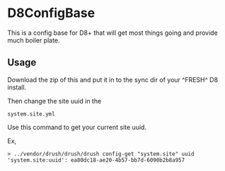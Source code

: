 # D8ConfigBase
This is a config base for D8+ that will get most things going and provide much boiler plate.

## Usage
Download the zip of this and put it in to the sync dir of your ^FRESH^ D8 install.

Then change the site uuid in the

```
system.site.yml
```

Use this command to get your current site uuid.

Ex,
```
> ../vendor/drush/drush/drush config-get "system.site" uuid
'system.site:uuid': ea80dc18-ae20-4b57-bb7d-6090b2b8a957
```
